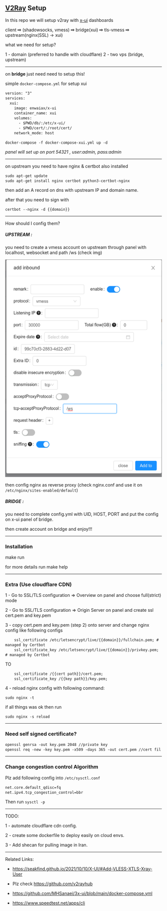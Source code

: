 ## [V2Ray](https://www.v2ray.com/) Setup


In this repo we will setup v2ray with [x-ui](https://github.com/vaxilu/x-ui) dashboards


client  **⇨**  (shadowsocks, vmess) **⇨** bridge(xui) **⇨** tls-vmess **⇨** upstream(nginx(SSL) -> xui)

what we need for setup?

1 - domain (preferred to handle with cloudflare)
2 - two vps (bridge, upstream)

------------------------------------------------

on **bridge** just need need to setup this!

simple `docker-compose.yml` for setup xui 
```
version: "3"
services:
  xui:
    image: enwaiax/x-ui
    container_name: xui
    volumes:
      - $PWD/db/:/etc/x-ui/
      - $PWD/cert/:/root/cert/
    network_mode: host
```

`docker-compose -f docker-compose-xui.yml up -d`

_panel will set up on port 54321 , user:admin, pass:admin_

----------------------------------------------------

on upstream you need to have nginx & certbot also installed

```
sudo apt-get update
sudo apt-get install nginx certbot python3-certbot-nginx
```

then add an A record on dns with upstream IP and domain name.

after that you need to sign with 
```
certbot --nginx -d {{domain}}
```
----------------------------------------------------

How should I config them?

##### UPSTREAM :
you need to create a vmess account on upstream through panel with localhost, websocket and path /ws (check img)

<div align="center">
<img src="./upstream-ws-vmess.png">
</div>

then config nginx as reverse proxy (check nginx.conf and use it on `/etc/nginx/sites-enabled/default`)

##### BRIDGE :
you need to complete config.yml with UID, HOST, PORT and put the config on x-ui panel of bridge.

then create account on bridge and enjoy!!!

----------------------------------------------------
### Installation

make run

for more details run make help

----------------------------------------------------
### Extra (Use cloudflare CDN)

1 - Go to SSL/TLS configuration => Overview on panel and choose full(strict) mode

2 - Go to SSL/TLS configuration => Origin Server on panel and create ssl cert.pem and key.pem

3 - copy cert.pem and key.pem (step 2) onto server and change nginx config like following configs

```
    ssl_certificate /etc/letsencrypt/live/{{domain}}/fullchain.pem; # managed by Certbot
    ssl_certificate_key /etc/letsencrypt/live/{{domain}}/privkey.pem; # managed by Certbot
``` 

TO

```
    ssl_certificate /{{cert path}}/cert.pem; 
    ssl_certificate_key /{{key path}}/key.pem;
```

4 - reload nginx config with following command:

```
sudo nginx -t
```

if all things was ok then run

```
sudo nginx -s reload
```
----------------------------------------------------
### Need self signed certificate?

```
openssl genrsa -out key.pem 2048 //private key
openssl req -new -key key.pem -x509 -days 365 -out cert.pem //cert fil
````

----------------------------------------------------
### Change congestion control Algorithm
Plz add following config into `/etc/sysctl.conf`
```
net.core.default_qdisc=fq
net.ipv4.tcp_congestion_control=bbr
```
Then run `sysctl -p`

----------------------------------------------------
TODO:

1 - automate cloudflare cdn config.

2 - create some dockerfile to deploy easily on cloud envs.

3 - Add shecan for pulling image in Iran.

-----------------------------------------------------
Related Links:
 - https://seakfind.github.io/2021/10/10/X-UI/#Add-VLESS-XTLS-Xray-User
 
 - Plz check https://github.com/v2rayhub

 - https://github.com/MHSanaei/3x-ui/blob/main/docker-compose.yml

 - https://www.speedtest.net/apps/cli
